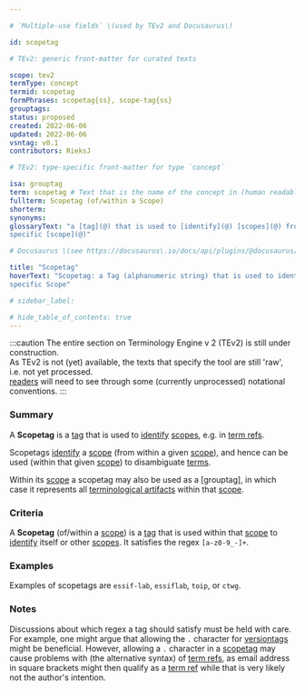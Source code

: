 ```yaml
---

# `Multiple-use fields` \(used by TEv2 and Docusaurus\)

id: scopetag

# TEv2: generic front-matter for curated texts

scope: tev2
termType: concept
termid: scopetag
formPhrases: scopetag{ss}, scope-tag{ss}
grouptags:
status: proposed
created: 2022-06-06
updated: 2022-06-06
vsntag: v0.1
contributors: RieksJ

# TEv2: type-specific front-matter for type `concept`

isa: grouptag
term: scopetag # Text that is the name of the concept in (human readable) texts.
fullterm: Scopetag (of/within a Scope)
shorterm:
synonyms:
glossaryText: "a [tag](@) that is used to [identify](@) [scopes](@) from within a
specific [scope](@)"

# Docusaurus \(see https://docusaurus\.io/docs/api/plugins/@docusaurus/plugin-content-docs#markdown-front-matter\):

title: "Scopetag"
hoverText: "Scopetag: a Tag (alphanumeric string) that is used to identify Scopes from within a
specific Scope"

# sidebar_label:

# hide_table_of_contents: true
---
```


:::caution
The entire section on Terminology Engine v 2 (TEv2) is still under construction.<br/>
As TEv2 is not (yet) available, the texts that specify the tool are still 'raw', i.e. not yet
processed.<br/>[readers](@) will need to see through some (currently unprocessed) notational
conventions.
:::

### Summary

A **Scopetag** is a [tag](@) that is used to [identify](@) [scopes](@), e.g. in [term refs](@).

Scopetags [identify](@) a [scope](@) (from within a given [scope](@)), and hence can be used (within
that given [scope](@)) to disambiguate [terms](@).

Within its [scope](@) a scopetag may also be used as a [grouptag], in which case it represents
all [terminological artifacts](@) within that [scope](@).

### Criteria

A **Scopetag** (of/within a [scope](@)) is a [tag](@) that is used within that [scope](@)
to [identify](@) itself or other [scopes](@). It satisfies the regex `[a-z0-9_-]+`.

### Examples

Examples of scopetags are `essif-lab`, `essiflab`, `toip`, or `ctwg`.

### Notes

Discussions about which regex a tag should satisfy must be held with care. For example, one might
argue that allowing the `.` character for [versiontags](@) might be beneficial. However, allowing
a `.` character in a [scopetag](@) may cause problems with (the alternative syntax)
of [term refs](@), as email address in square brackets might then qualify as a [term ref](@) while
that is very likely not the author's intention.